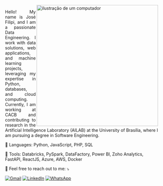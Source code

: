 <img src="https://raw.githubusercontent.com/MicaelliMedeiros/micaellimedeiros/master/image/computer-illustration.png" alt="ilustração de um computador" min-width="400px" max-width="400px" width="400px" align="right">

<p style="text-align: justify; word-wrap: break-word;">
  Hello! My name is José Filipi, and I am a passionate Data Engineering.  
  I work with data solutions, web applications, and machine learning projects, leveraging my expertise in Python, databases, and cloud computing.  
  Currently, I am working at CACB and contributing to research in the Artificial Intelligence Laboratory (AILAB) at the University of Brasília, where I am pursuing a degree in Software Engineering.
</p>


<p align="left">
  🦄 Languages: Python, JavaScript, PHP, SQL  
</p>

<p align="left">
  💼 Tools: Databricks, PySpark, DataFactory, Power BI, Zoho Analytics, FastAPI, ReactJS, Azure, AWS, Docker  
</p>

<p align="left">
  💌 Feel free to reach out to me: ⤵️  
</p>

<p align="left">
  <a href="mailto:filipiffunb@gmail.com" title="Gmail">
  <img src="https://img.shields.io/badge/-Gmail-FF0000?style=flat-square&labelColor=FF0000&logo=gmail&logoColor=white&link=mailto:filipiffunb@gmail.com" alt="Gmail"/></a>
  <a href="https://www.linkedin.com/in/jos%C3%A9-filipi-brito-souza-aa470a193/" title="LinkedIn">
  <img src="https://img.shields.io/badge/-Linkedin-0e76a8?style=flat-square&logo=Linkedin&logoColor=white&link=https://www.linkedin.com/in/jos%C3%A9-filipi-brito-souza-aa470a193/" alt="LinkedIn"/></a>
  <a href="https://wa.me/5561994007305" title="WhatsApp">
  <img src="https://img.shields.io/badge/-WhatsApp-25d366?style=flat-square&labelColor=25d366&logo=whatsapp&logoColor=white&link=https://wa.me/5561994007305" alt="WhatsApp"/></a>
</p>
